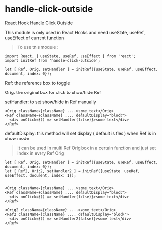 # handle-click-outside
React Hook Handle Click Outside

This module is only used in React Hooks and need useState, useRef, useEffect of current function

> To use this module :
```
import React, { useState, useRef, useEffect } from 'react';
import initRef from 'handle-click-outside';

let [ Ref, Orig, setHandler ] = initRef({useState, useRef, useEffect, document, index: 0});

```

Ref: the reference box to toggle

Orig: the original box for click to show/hide Ref

setHandler: to set show/hide in Ref manually

```
<Orig className={className} ....>some text</Orig>
<Ref className={className} .... defaultDisplay="block">
  <div onClick={() => setHandler(false)}>some text</div>
</Ref>
```

defaultDisplay: this method will set display ( default is flex ) when Ref is in show mode

> It can be used in multi Ref Orig box in a certain function and just set index in every Ref Orig

```
let [ Ref, Orig, setHandler ] = initRef({useState, useRef, useEffect, document, index: 0});
let [ Ref2, Orig2, setHandler2 ] = initRef({useState, useRef, useEffect, document, index: 1});


<Orig className={className} ....>some text</Orig>
<Ref className={className} .... defaultDisplay="block">
  <div onClick={() => setHandler(false)}>some text</div>
</Ref>

<Orig2 className={className} ....>some text</Orig>
<Ref2 className={className} .... defaultDisplay="block">
  <div onClick={() => setHandler2(false)}>some text</div>
</Ref>
```
